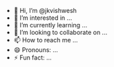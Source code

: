 - 👋 Hi, I’m @jkvishwesh
- 👀 I’m interested in ...
- 🌱 I’m currently learning ...
- 💞️ I’m looking to collaborate on ...
- 📫 How to reach me ...
- 😄 Pronouns: ...
- ⚡ Fun fact: ...

<!---
jkvishwesh/jkvishwesh is a ✨ special ✨ repository because its `README.md` (this file) appears on your GitHub profile.
You can click the Preview link to take a look at your changes.
--->
